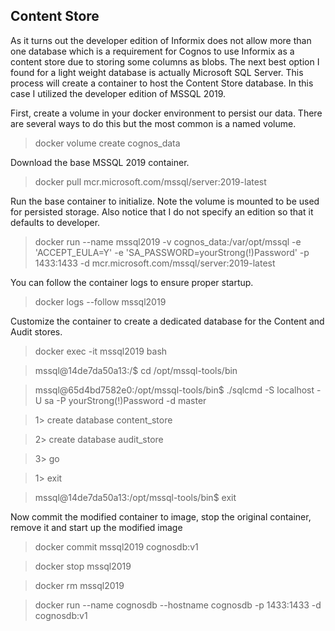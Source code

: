 ## Content Store
As it turns out the developer edition of Informix does not allow more than one database which is a requirement for Cognos to use Informix as a content store due to storing some columns as blobs. The next best option I found for a light weight database is actually Microsoft SQL Server. This process will create a container to host the Content Store database. In this case I utilized the developer edition of MSSQL 2019.

First, create a volume in your docker environment to persist our data. There are several ways to do this but the most common is a named volume.

> docker volume create cognos_data

Download the base MSSQL 2019 container.

> docker pull mcr.microsoft.com/mssql/server:2019-latest

Run the base container to initialize. Note the volume is mounted to be used for persisted storage. Also notice that I do not specify an edition so that it defaults to developer.

> docker run --name mssql2019 -v cognos_data:/var/opt/mssql -e 'ACCEPT_EULA=Y' -e 'SA_PASSWORD=yourStrong(!)Password' -p 1433:1433 -d mcr.microsoft.com/mssql/server:2019-latest

You can follow the container logs to ensure proper startup.

> docker logs --follow mssql2019

Customize the container to create a dedicated database for the Content and Audit stores.

> docker exec -it mssql2019 bash

> mssql@14de7da50a13:/$ cd /opt/mssql-tools/bin

> mssql@65d4bd7582e0:/opt/mssql-tools/bin$ ./sqlcmd -S localhost -U sa -P yourStrong(!)Password -d master

> 1> create database content_store

> 2> create database audit_store

> 3> go

> 1> exit

> mssql@14de7da50a13:/opt/mssql-tools/bin$ exit

Now commit the modified container to image, stop the original container, remove it and start up the modified image

> docker commit mssql2019 cognosdb:v1

> docker stop mssql2019

> docker rm mssql2019

> docker run --name cognosdb --hostname cognosdb -p 1433:1433 -d cognosdb:v1
